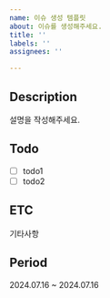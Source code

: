 ```yaml
---
name: 이슈 생성 템플릿
about: 이슈를 생성해주세요.
title: ''
labels: ''
assignees: ''

---
```


## Description
설명을 작성해주세요.

## Todo
- [ ] todo1
- [ ] todo2

## ETC
기타사항

## Period
2024.07.16 ~ 2024.07.16
